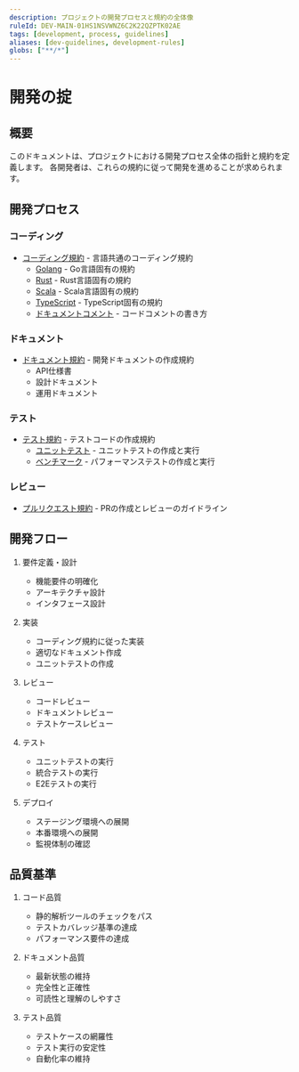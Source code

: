 ```yaml
---
description: プロジェクトの開発プロセスと規約の全体像
ruleId: DEV-MAIN-01HS1NSVWNZ6C2K22QZPTK02AE
tags: [development, process, guidelines]
aliases: [dev-guidelines, development-rules]
globs: ["**/*"]
---
```


# 開発の掟

## 概要

このドキュメントは、プロジェクトにおける開発プロセス全体の指針と規約を定義します。
各開発者は、これらの規約に従って開発を進めることが求められます。

## 開発プロセス

### コーディング

- [コーディング規約](development/coding.md) - 言語共通のコーディング規約
  - [Golang](development/coding/golang.md) - Go言語固有の規約
  - [Rust](development/coding/rust.md) - Rust言語固有の規約
  - [Scala](development/coding/scala.md) - Scala言語固有の規約
  - [TypeScript](development/coding/typescript.md) - TypeScript固有の規約
  - [ドキュメントコメント](development/coding/doc_comment.md) - コードコメントの書き方

### ドキュメント

- [ドキュメント規約](development/document.md) - 開発ドキュメントの作成規約
  - API仕様書
  - 設計ドキュメント
  - 運用ドキュメント

### テスト

- [テスト規約](development/testing.md) - テストコードの作成規約
  - [ユニットテスト](development/testing/unit-testing.md) - ユニットテストの作成と実行
  - [ベンチマーク](development/testing/benchmark.md) - パフォーマンステストの作成と実行

### レビュー

- [プルリクエスト規約](development/pull-request.md) - PRの作成とレビューのガイドライン

## 開発フロー

1. 要件定義・設計
   - 機能要件の明確化
   - アーキテクチャ設計
   - インタフェース設計

2. 実装
   - コーディング規約に従った実装
   - 適切なドキュメント作成
   - ユニットテストの作成

3. レビュー
   - コードレビュー
   - ドキュメントレビュー
   - テストケースレビュー

4. テスト
   - ユニットテストの実行
   - 統合テストの実行
   - E2Eテストの実行

5. デプロイ
   - ステージング環境への展開
   - 本番環境への展開
   - 監視体制の確認

## 品質基準

1. コード品質
   - 静的解析ツールのチェックをパス
   - テストカバレッジ基準の達成
   - パフォーマンス要件の達成

2. ドキュメント品質
   - 最新状態の維持
   - 完全性と正確性
   - 可読性と理解のしやすさ

3. テスト品質
   - テストケースの網羅性
   - テスト実行の安定性
   - 自動化率の維持